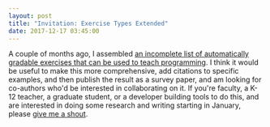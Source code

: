```yaml
---
layout: post
title: "Invitation: Exercise Types Extended"
date: 2017-12-17 03:45:00
---
```

A couple of months ago,
I assembled [an incomplete list of automatically gradable exercises that can be used to teach programming]({{site.github.url}}/2017/10/16/exercise-types.html).
I think it would be useful to make this more comprehensive,
add citations to specific examples,
and then publish the result as a survey paper,
and am looking for co-authors who'd be interested in collaborating on it.
If you're faculty,
a K-12 teacher,
a graduate student,
or a developer building tools to do this,
and are interested in doing some research and writing starting in January,
please [give me a shout](mailto:gvwilson@third-bit.com?subject=Exercise%20types).
